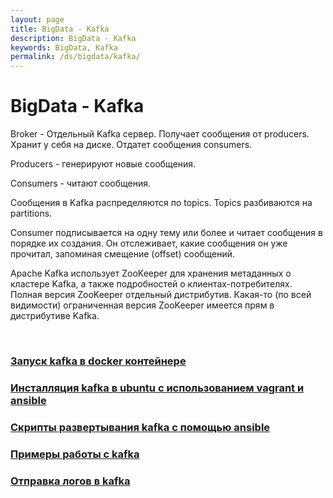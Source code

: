 ```yaml
---
layout: page
title: BigData - Kafka
description: BigData - Kafka
keywords: BigData, Kafka
permalink: /ds/bigdata/kafka/
---
```


# BigData - Kafka

Broker - Отдельный Kafka сервер. Получает сообщения от producers. Хранит у себя на диске. Отдатет сообщения consumers.

Producers - генерируют новые сообщения.

Consumers - читают сообщения.

Сообщения в Kafka распределяются по topics. Topics разбиваются на partitions.

Consumer подписывается на одну тему или более и читает сообщения в порядке их создания. Он отслеживает, какие сообщения он уже прочитал, запоминая смещение (offset) сообщений.

Apache Kafka использует ZooKeeper для хранения метаданных о кластере Kafka, а также подробностей о клиентах-потребителях. Полная версия ZooKeeper отдельный дистрибутив. Какая-то (по всей видимости) ограниченная версия ZooKeeper имеется прям в дистрибутиве Kafka.

<br/>

### [Запуск kafka в docker контейнере](//javadev.org/devtools/kafka/docker/)

### [Инсталляция kafka в ubuntu с использованием vagrant и ansible](//javadev.org/devtools/kafka/setup/linux/)

### [Скрипты развертывания kafka с помощью ansible](https://github.com/matematika-org/kafka_ansible)

### [Примеры работы с kafka](/ds/bigdata/kafka/samples/)

### [Отправка логов в kafka](/ds/bigdata/kafka/send-logs/)
